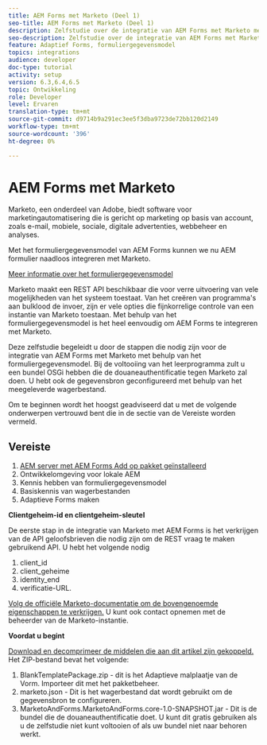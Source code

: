 ```yaml
---
title: AEM Forms met Marketo (Deel 1)
seo-title: AEM Forms met Marketo (Deel 1)
description: Zelfstudie over de integratie van AEM Forms met Marketo met behulp van het AEM Forms-formuliergegevensmodel.
seo-description: Zelfstudie over de integratie van AEM Forms met Marketo met behulp van het AEM Forms-formuliergegevensmodel.
feature: Adaptief Forms, formuliergegevensmodel
topics: integrations
audience: developer
doc-type: tutorial
activity: setup
version: 6.3,6.4,6.5
topic: Ontwikkeling
role: Developer
level: Ervaren
translation-type: tm+mt
source-git-commit: d9714b9a291ec3ee5f3dba9723de72bb120d2149
workflow-type: tm+mt
source-wordcount: '396'
ht-degree: 0%

---
```



# AEM Forms met Marketo

Marketo, een onderdeel van Adobe, biedt software voor marketingautomatisering die is gericht op marketing op basis van account, zoals e-mail, mobiele, sociale, digitale advertenties, webbeheer en analyses.

Met het formuliergegevensmodel van AEM Forms kunnen we nu AEM formulier naadloos integreren met Marketo.

[Meer informatie over het formuliergegevensmodel](https://helpx.adobe.com/experience-manager/6-5/forms/using/data-integration.html)

Marketo maakt een REST API beschikbaar die voor verre uitvoering van vele mogelijkheden van het systeem toestaat. Van het creëren van programma&#39;s aan bulklood de invoer, zijn er vele opties die fijnkorrelige controle van een instantie van Marketo toestaan. Met behulp van het formuliergegevensmodel is het heel eenvoudig om AEM Forms te integreren met Marketo.

Deze zelfstudie begeleidt u door de stappen die nodig zijn voor de integratie van AEM Forms met Marketo met behulp van het formuliergegevensmodel. Bij de voltooiing van het leerprogramma zult u een bundel OSGi hebben die de douaneauthentificatie tegen Marketo zal doen. U hebt ook de gegevensbron geconfigureerd met behulp van het meegeleverde wagerbestand.

Om te beginnen wordt het hoogst geadviseerd dat u met de volgende onderwerpen vertrouwd bent die in de sectie van de Vereiste worden vermeld.

## Vereiste

1. [AEM server met AEM Forms Add op pakket geïnstalleerd](/help/forms/adaptive-forms/installing-aem-form-on-windows-tutorial-use.md)
1. Ontwikkelomgeving voor lokale AEM
1. Kennis hebben van formuliergegevensmodel
1. Basiskennis van wagerbestanden
1. Adaptieve Forms maken

**Clientgeheim-id en clientgeheim-sleutel**

De eerste stap in de integratie van Marketo met AEM Forms is het verkrijgen van de API geloofsbrieven die nodig zijn om de REST vraag te maken gebruikend API. U hebt het volgende nodig

1. client_id
1. client_geheime
1. identity_end
1. verificatie-URL.

[Volg de officiële Marketo-documentatie om de bovengenoemde eigenschappen te verkrijgen.](https://developers.marketo.com/rest-api/) U kunt ook contact opnemen met de beheerder van de Marketo-instantie.

**Voordat u begint**

[Download en decomprimeer de middelen die aan dit artikel zijn gekoppeld.](assets/aemformsandmarketo.zip) Het ZIP-bestand bevat het volgende:

1. BlankTemplatePackage.zip - dit is het Adaptieve malplaatje van de Vorm. Importeer dit met het pakketbeheer.
1. marketo.json - Dit is het wagerbestand dat wordt gebruikt om de gegevensbron te configureren.
1. MarketoAndForms.MarketoAndForms.core-1.0-SNAPSHOT.jar - Dit is de bundel die de douaneauthentificatie doet. U kunt dit gratis gebruiken als u de zelfstudie niet kunt voltooien of als uw bundel niet naar behoren werkt.
